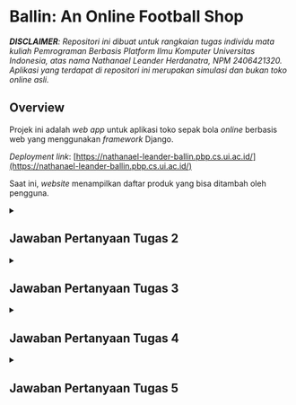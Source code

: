 # **Ballin: An Online Football Shop**

_**DISCLAIMER**: Repositori ini dibuat untuk rangkaian tugas individu mata kuliah Pemrograman Berbasis Platform Ilmu Komputer Universitas Indonesia, atas nama Nathanael Leander Herdanatra, NPM 2406421320. Aplikasi yang terdapat di repositori ini merupakan simulasi dan bukan toko online asli._

## **Overview**

Projek ini adalah _web app_ untuk aplikasi toko sepak bola _online_ berbasis web yang menggunakan _framework_ Django.

_Deployment link_: [https://nathanael-leander-ballin.pbp.cs.ui.ac.id/](https://nathanael-leander-ballin.pbp.cs.ui.ac.id/)

Saat ini, _website_ menampilkan daftar produk yang bisa ditambah oleh pengguna.

<details>
<summary><h2><b>Jawaban Pertanyaan Tugas 2</b></h2></summary>

### **Proses Implementasi _Step-by-Step_**

Berikut merupakan langkah-langkah yang ditempuh untuk mengimplementasikan Django dalam pembuatan proyek ini.

#### **> Membuat proyek Django baru**

-   Menginisialisasi lingkungan virtual (_virtual environment_) Python sebagai _runtime_ pengembangan aplikasi.

    ```powershell
    python -m venv env
    env\Scripts\activate
    ```

-   Melakukan instalasi library-library Python yang diperlukan (didefinisikan dalam file [`requirements.txt`](requirements.txt)).

    ```powershell
    pip install -r requirements.txt
    ```

-   Melakukan inisialisasi proyek Django baru.

    ```powershell
    django-admin startproject ballin .
    ```

-   Menginisialisasi file `.env` (_environment variables_ repositori lokal) dan `.env.prod` (_environment variables_ untuk*production deployment*) yang berisi konfigurasi kredensial dan variabel-variabel yang diperlukan untuk berinteraksi dengan _database_.
-   Memodifikasi [`ballin/settings.py`](ballin/settings.py) untuk menggunakan _environment variables_ yang sudah didefinisikan sebelumnya, serta konfigurasi _localhost_ dan _database_.

    ```python
    ...

    import os
    from dotenv import load_dotenv

    # Load environment variables from .env file
    load_dotenv()

    ...

    PRODUCTION = os.getenv("PRODUCTION", "False").lower() == "true"

    # SECURITY WARNING: don't run with debug turned on in production!
    DEBUG = True

    ALLOWED_HOSTS = ["localhost", "127.0.0.1", "nathanael-leander-ballin.pbp.cs.ui.ac.id"]

    ...

    # Database configuration
    if PRODUCTION:
        # Production: gunakan PostgreSQL dengan kredensial dari environment variables
        DATABASES = {
            "default": {
                "ENGINE": "django.db.backends.postgresql",
                "NAME": os.getenv("DB_NAME"),
                "USER": os.getenv("DB_USER"),
                "PASSWORD": os.getenv("DB_PASSWORD"),
                "HOST": os.getenv("DB_HOST"),
                "PORT": os.getenv("DB_PORT"),
                "OPTIONS": {"options": f"-c search_path={os.getenv('SCHEMA', 'public')}"},
            }
        }
    else:
        # Development: gunakan SQLite
        DATABASES = {
            "default": {
                "ENGINE": "django.db.backends.sqlite3",
                "NAME": BASE_DIR / "db.sqlite3",
            }
        }

    ...
    ```

-   Melakukan migrasi _database_ pertama kali untuk memastikan konfigurasi _database_ sudah di-_update_.

    ```powershell
    python manage.py migrate
    ```

#### **> Membuat aplikasi `main` pada proyek**

-   Dilakukan dengan melakukan inisialisasi `main` pada proyek yang akan menghasilkan direktori baru.

    ```powershell
    python manage.py startapp main
    ```

-   Mendaftarkan aplikasi `main` pada proyek dengan memodifikasi _line_ berikut pada [`ballin/settings.py`](ballin/settings.py).

    ```python
    ...

    # Application definition

    INSTALLED_APPS = [
        "django.contrib.admin",
        "django.contrib.auth",
        "django.contrib.contenttypes",
        "django.contrib.sessions",
        "django.contrib.messages",
        "django.contrib.staticfiles",
        "main",
    ]

    ...
    ```

#### **> Melakukan routing pada proyek agar dapat menjalankan aplikasi `main`**

-   Melakukan editing pada berkas [`ballin/urls.py`](ballin/urls.py) sebagai berikut. Berkas ini memungkinkan _HTTP request_ dari pengguna dialihkan pada aplikasi `main`.

    ```python
    ...

    from django.contrib import admin
    from django.urls import path, include

    urlpatterns = [
        path("admin/", admin.site.urls),
        path("", include("main.urls")),
    ]
    ```

-   Membuat file [`main/urls.py`](main/urls.py) sebagai rute URL aplikasi `main`. Untuk sementara biarkain file ini kosong dulu.

#### **> Membuat model pada aplikasi `main` dengan nama `Product`**

-   Model didefinisikan di [`main/models.py`](main/models.py) dengan atribut-atribut dan metode-metode yang bisa dilihat di kode Python berikut. Untuk saat ini model dapat diliat langsung pada program yang sudah di-_deploy_.

    ```python
    from django.db import models
    import uuid


    # Create your models here.
    class Product(models.Model):
        id = models.UUIDField(primary_key=True, default=uuid.uuid4, editable=False)
        name = models.CharField()
        brand = models.CharField()
        price = models.IntegerField()
        stock = models.IntegerField()
        sold = models.IntegerField(default=0)
        description = models.TextField()
        thumbnail = models.URLField()
        category = models.CharField()
        is_featured = models.BooleanField(default=False)

        def __str__(self):
            return self.name

        def add_stock(self, quantity):
            self.stock += quantity
            self.save()

        def sell(self, quantity):
            if not self.is_in_stock() or quantity > self.stock:
                raise ValueError("Not enough stock available")
            self.stock -= quantity
            self.sold += quantity
            self.save()

        def is_hot_selling(self):
            return self.sold > 100

        def is_in_stock(self):
            return self.stock > 0

        def change_price(self, new_price):
            if new_price <= 0:
                raise ValueError("Price cannot be zero or negative")
            self.price = new_price
            self.save()
    ```

-   Membuat dan melakukan migrasi model yang sudah diperbarui agar perubahan dapat dilacak.

    ```powershell
    python manage.py makemigrations
    python manage.py migrate
    ```

#### **> Membuat sebuah fungsi pada `views.py` untuk dikembalikan ke dalam sebuah _template_ HTML yang menampilkan nama aplikasi serta nama dan kelas**

-   Fungsi didefinisikan pada [`main/views.py`](main/views.py) yang bertujuan menampilkan konteks data yang akan di-_render_ pada tampilan HTML.

    ```python
    from django.shortcuts import render


    # Create your views here.
    def show_main(request):
        context = {
            "name": "Nathanael Leander Herdanatra",
            "class": "PBP A",
        }

        return render(request, "main.html", context)
    ```

-   _Template_ HTML didefinisikan di berkas [`main/templates/main.html`](main/templates/main.html) dan isinya menampilkan nama aplikasi serta variabel nama dan kelas.

    ```django
    <h1>Ballin Football Shop</h1>

    <h4>Name:</h4>
    <p>{{ name }}</p>
    <h4>Class:</h4>
    <p>{{ class }}</p>
    ```

#### **> Membuat sebuah _routing_ pada `urls.py` aplikasi main untuk memetakan fungsi yang telah dibuat pada `views.py`**

-   Memodifikasi file [`main/urls.py`](main/urls.py) sebagai berikut untuk menyambungkan _request_ ke fungsi `show_main`.

    ```python
    from django.urls import path
    from main.views import show_main

    app_name = "main"

    urlpatterns = [
        path("", show_main, name="show_main"),
    ]
    ```

#### **> Melakukan _deployment_ ke PWS terhadap aplikasi yang sudah dibuat sehingga dapat diakses melalui Internet**

-   Membuat proyek baru di [PWS](https://pbp.cs.ui.ac.id/web) dan di GitHub.
-   Melakukan inisiasi repositori Git lokal.
-   Membuat _branch_ `master` sebagai _branch_ utama proyek.
-   Menghubungkan repositori lokal dengan repositori GitHub dan repositori di PWS.
-   Melakukan _add_, _commit_, dan _push_ ke kedua repositori sehingga perubahannya dapat diakses di GitHub dan _website_ dapat langsung _online_.

### **Bagan Alur _Request Website_ Django**

Berikut merupakan bagan yang berisikan _request client_ ke web aplikasi berbasis Django beserta responsnya.
![Diagram alur request Django](assets/DIAGRAM.png)
[_Full image Figma link_](https://www.figma.com/design/nmNjwT86D4c3ofaUFjXISM/Django?node-id=0-1&t=1sdKesRVngFeUump-1)

Penjelasan:

-   Ketika perangkat klien mengakses halaman web melalui _browser_, klien mengirimkan sebuah _HTTP request_ pada Internet berupa URL yang ingin diakses. Sistem DNS akan menterjemahkan URL tersebut menjadi alamat IP _web server_ yang ingin diakses.
-   Setelah _request_ sampai di _web server_, _request_ akan diredireksi oleh `urls.py` untuk diteruskan ke kode tampilan yang bersesuaian. Di sini `urls.py` berfungsi sebagai _router_ yang memetakan _request_ pada _views_ dan perintah yang bersesuaian.
-   _Request_ diproses di pengatur tampilan (`views.py`) yang bersesuaian di masing-masing aplikasi. Dalam Django yang berbasis MVT (_models-views-templates_) `views.py` merupakan kontroler utama untuk fungsi-fungsi aplikasi web.
-   `views.py` mengambil (_fetch_) _template_ berupa berkas HTML yang merupakan tampilan sebenarnya dari halaman web, yang merupakan respons dari _request_ yang diberikan.
-   Untuk mengakses data aplikasi, `views.py` akan mengambil model yang didefinisikan di `models.py`. File model ini dapat berinteraksi dengan _database_ dengan cara membaca dan menulis ke dalamnya.
-   Setelah semua data yang diperlukan siap, `views.py` akan mengirimkan _HTTP response_ ke Internet, untuk kemudian dapat ditampilkan di perangkat klien.

Referensi:

_Django introduction - Learn web development_ | _MDN_. (2024, 19 Desember). MDN Web Docs. https://developer.mozilla.org/en-US/docs/Learn_web_development/Extensions/Server-side/Django/Introduction (Diakses pada 5 September 2025)

Tim Dosen PBP. (nd). "Introduction to the Internet and Web Framework". Fakultas Ilmu Komputer Universitas Indonesia. https://scele.cs.ui.ac.id/pluginfile.php/268491/mod_resource/content/1/02%20-%20Introduction%20to%20the%20Internet%20and%20Web%20Framework.pdf (Diakses pada 5 September 2025)

### **Fungsi `settings.py`**

`settings.py` menyimpan konfigurasi _web server_ Django yang digunakan di sepanjang pengembangan dan eksekusi aplikasi, seperti alamat _host_ yang didefinisikan, referensi ke _database_ yang digunakan, format waktu dan tanggal, aplikasi yang didaftarkan pada proyek, dan lain-lain.

Referensi:

Django Software Foundation. (2025). _Settings_ | _Django documentation_. Django Project. https://docs.djangoproject.com/en/5.2/ref/settings/ (Diakses pada 5 September 2025)

### **Cara kerja migrasi _database_ di Django**

Dalam Django, migrasi adalah cara Django melacak dan mengimplementasi perubahan pada model atau _database_ proyek atau aplikasi. Dapat dikatakan migrasi ini adalah semacam _version control_ untuk skema _database_. Terdapat dua perintah yang umum digunakan dalam proses migrasi, yaitu `makemigrations` dan `migrate`.

Perintah `makemigrations` mengumpulkan perubahan-dperubahan yang terjadi dalam satu file migrasi, sama seperti fungsi `commit` pada aplikasi _version control_ seperti Git. Sementara itu, perintah `migrate`, mengaplikasikan perubahan tersebut pada _database_, anggap seperti perintah `push` yang digunakan pada _database_.

Referensi:

Django Software Foundation. (2025). _Migrations_ | _Django documentation_. Django Project. https://docs.djangoproject.com/en/5.2/topics/migrations/ (Diakses pada 5 September 2025)

### **Mengapa _framework_ Django digunakan untuk permulaan pembelajaran pengembangan perangkat lunak?**

_Framework_ Django digunakan karena berbagai alasan berikut.

-   Django bersifat _open-source_ sehingga dapat digunakan secara bebas tanpa restriksi tertentu.
-   Kemudahan penggunaan. Django berbasis bahasa pemrograman Python yang terkenal memiliki _syntax_ yang sederhana dan mudah digunakan pemula, namun memiliki fungsi-fungsi yang cukup _powerful_.
-   Django memiliki performa tinggi sehingga dapat menciptakan aplikasi web yang responsif dan dapat menangani _traffic_ tinggi.
-   Django memiliki fitur-fitur yang kaya dan dapat membantu memudahkan berbagai keperluan umum dalam _web programming_.
-   Django merupakan platform yang aman, didukung dengan fitur-fitur _security_ yang dimilikinya.
-   Aplikasi Django dapat diskalasi dengan mudah untuk berbagai _platform_.
-   Django dapat digunakan untuk berbagai _use case_, mulai yang sederhana hingga yang lebih kompleks.

Referensi:

Tim Dosen PBP. (nd). "Introduction to the Internet and Web Framework". Fakultas Ilmu Komputer Universitas Indonesia. https://scele.cs.ui.ac.id/pluginfile.php/268491/mod_resource/content/1/02%20-%20Introduction%20to%20the%20Internet%20and%20Web%20Framework.pdf (Diakses pada 5 September 2025)

### **_Feedback_ untuk asisten dosen Tutorial 1**

Kinerja asdos sudah bagus, responsif dalam menjawab permasalahan yang dialami _mentee_ selama sesi tutorial. Pertahankan terus, ya!

</details>

<details>
<summary><h2><b>Jawaban Pertanyaan Tugas 3</b></h2></summary>

### **Fungsi _data delivery_ dalam pengimplementasian sebuah platform**

Dalam pengimplementasian suatu _platform_, _data delivery_ diperlukan untuk memindahkan data dari satu _platform_ ke _platform_ lainnya untuk keperluan komunikasi antar _platform_. Hal ini sangat krusial dalam pemrograman berbasis _platform_ karena pemrograman ini bersinggungan dengan berbagai macam data, dan adanya metode yang terstandardisasi serta mudah dipahami akan sangat membantu dalam proses komunikasi data, baik dengan sesama pengembang, pengguna, atau komponen program.

### **XML vs JSON**

Dari pendapat penulis dan didukung oleh sumber-sumber lain, JSON merupakan format _data delivery_ yang lebih baik, karena secara _readability_ lebih baik, lebih mudah digunakan, dan menunjukkan hubungan yang jelas antara _key_ dan _value_ yang ada di data tersebut, yang disajikan dalam struktur _map_. Hal ini berbeda dengan XML yang menyimpan data di sebuah _tree_ sehingga secara visual terlihat lebih kompleks.

Selain itu, JSON dapat di-_parse_ lebih mudah dan aman dibandingkan XML, karena JSON dapat di-_parse_ dengan fungsi JavaScript standar, sehingga prosesnya lebih aksesibel dan cepat dibandingkan XML yang membutuhkan _parser_ terpisah. Inilah yang menyebabkan JSON lebih sesuai untuk pengembangan aplikasi _web_ dan _mobile_ yang umumnya dibangun dengan teknologi JavaScript. Selain itu, XML memiliki kerentanan pada strukturnya yang memunculkan risiko keamanan yaitu _XML external entity injection_ (XXE). Hal-hal inilah yang membuat JSON lebih populer dibanding XML dalam pengembangan _software_ modern.

Akan tetapi, XML memiliki dukungan tipe data yang lebih luas dibandingkan JSON, seperti dukungan tipe data biner dan _array_. Oleh karena itu, XML dapat digunakan jika ingin mendukung tipe data yang lebih kompleks.

Referensi:

Amazon Web Services. (2025). _JSON vs. XML - Comparing Data Representations - AWS_. Amazon Web Services, Inc. https://aws.amazon.com/compare/the-difference-between-json-xml/ (Diakses pada 10 September 2025)

### **Metode `is_valid()`**

Metode `is_valid()` digunakan untuk memvalidasi data yang sudah diinput pada _form_. Metode ini mengembalikan `True` jika seluruh data yang diinput valid (sesuai dengan tipe data dan restriksi yang ditetapkan) dan `False` jika ada data yang tidak valid (tidak memenuhi ketentuan). Metode ini diperlukan agar data yang diolah pada proses selanjutnya merupakan data yang benar dan tidak menimbulkan `error` dalam pemrosesannya.

Referensi:

Django Software Foundation. (2021). _The Forms API | Django documentation_. Django Project. https://docs.djangoproject.com/en/5.2/ref/forms/api/#using-forms-to-validate-data (Diakses pada 10 September 2025)

### **Kegunaan `csrf_token`**

`csrf_token` adalah perangkat keamanan yang berfungsi untuk melindungsi suatu _website_ dari tipe serangan siber yang dikenal sebagai _cross-site request forgery_ (CSRF). Jika token ini tidak ada atau tidak didefinisikan pada kode _form_, informasi pengguna berupa _cookies_ dan kredensial lain akan dikirimkan setiap pengguna memberikan _request_ pada aplikasi web. Pelaku serangan CSRF dapat memanfaatkan ini dengan meminta pengguna memberikan _request_ pada halaman web yang memungkinkan pelaku mengakses data pengguna tanpa ketahuan, dengan kondisi pengguna masih terautentikasi pada web tersebut. Hal ini terutama dapat dilakukan menggunakan jenis _request_ yang kurang aman seperti POST, PUT, dan DELETE.

Untuk memitigasi serangan ini, Django memiliki fitur `csrf_token` yaitu token _random_ yang dibuat setiap kali pengguna menjalankan sesi baru. Token ini akan diproses oleh _middleware_ untuk menjadi _cookie_ rahasia yang unik setiap sesinya, serta diberi _masking_. Jika pengguna memberikan _request_ menggunakan metode kurang aman (seperti POST), _form_ input rahasia yang terdefinisikan dalam `{% csrf_token %}` akan mengakses apakah pengguna memiliki _cookie_ rahasia yang sesuai. Jika tidak sesuai, halaman web akan mengembalikan _error_ 403.

Referensi:

Django Software Foundation. (2025). _Cross Site Request Forgery protection | Django documentation_. Django Project. https://docs.djangoproject.com/en/5.2/ref/csrf/ (Diakses pada 10 September 2025)

GeeksforGeeks. (2023, September 26). _CSRF token in Django_. GeeksforGeeks. https://www.geeksforgeeks.org/python/csrf-token-in-django/ (Diakses pada 10 September 2025)

### **Proses Implementasi _Step-by-Step_**

Berikut merupakan langkah-langkah yang ditempuh dalam kelanjutan pembuatan proyek ini.

#### **> Menambahkan 4 fungsi `views` baru untuk melihat objek yang sudah ditambahkan dalam format XML, JSON, XML _by ID_, dan JSON _by ID_.**

-   Memodifikasi [`main/views.py`](main/views.py) untuk menambahkan keempat fungsi tersebut.

    ```python
    ...

    from django.http import HttpResponse
    from django.core import serializers

    ...

    def show_xml(request):
        products = Product.objects.all()
        data = serializers.serialize("xml", products)
        return HttpResponse(data, content_type="application/xml")


    def show_json(request):
        products = Product.objects.all()
        data = serializers.serialize("json", products)
        return HttpResponse(data, content_type="application/json")


    def show_xml_by_id(request, id):
        try:
            product = get_object_or_404(Product, pk=id)
            data = serializers.serialize("xml", [product])
            return HttpResponse(data, content_type="application/xml")
        except Product.DoesNotExist:
            return HttpResponse(status=404)


    def show_json_by_id(request, id):
        try:
            product = get_object_or_404(Product, pk=id)
            data = serializers.serialize("json", [product])
            return HttpResponse(data, content_type="application/json")
        except Product.DoesNotExist:
            return HttpResponse(status=404)
    ```

#### **> Membuat _routing_ URL untuk masing-masing `views` yang telah ditambahkan pada poin 1.**

-   Memodifikasi [`main/urls.py`](main/urls.py) dengan menambahkan masing-masing views tersebut pada `urlpatterns`.

    ```python
    ...

    from main.views import (
        ...
        show_xml,
        show_json,
        show_xml_by_id,
        show_json_by_id,
    )

    ...

    urlpatterns = [
        ...
        path("xml/", show_xml, name="show_xml"),
        path("json/", show_json, name="show_json"),
        path("xml/<uuid:id>/", show_xml_by_id, name="show_xml_by_id"),
        path("json/<uuid:id>/", show_json_by_id, name="show_json_by_id"),
    ]

    ```

#### **> Membuat halaman yang menampilkan data objek model yang memiliki tombol "Add" yang akan redirect ke halaman `form`, serta tombol "Detail" pada setiap data objek model yang akan menampilkan halaman detail objek.**

-   Melakukan modifikasi file [`main/models.py`](main/models.py) agar sesuai ketentuan.
-   Membuat file [`templates/base.html`](templates/base.html) sebagai basis untuk file-file HTML yang akan dibuat setelahnya (mendefinisikan _character set_ UTF-8 dan ukuran _viewport_ seukuran jendela _browser_).
-   Memodifikasi file [`main/templates/main.html`](main/templates/main.html) agar menginheritansi (`extends`) basis yang sudah dibuat di [`templates/base.html`](templates/base.html), serta menambahkan tombol untuk menambahkan produk serta menampilkan data setiap produk yang ada beserta tombol detail pada setiap produknya.

#### **> Membuat halaman `form` untuk menambahkan objek model pada app sebelumnya.**

-   Membuat file [`main/forms.py`](main/forms.py) yang mendefinisikan atribut-atribut apa saja yang dapat dijadikan input _form_.
-   Membuat file [`main/templates/add_product.html`](`main/templates/add_product.html`) sebagai tampilan web dari _form_ input.
-   Membuat _link_ pada tombol yang ada di [`main/templates/main.html`](main/templates/main.html) untuk mengakses _form_.

    ```django
    ...

    <a href="{% url 'main:add_product' %}">
        <button>+ Add Product</button>
    </a>

    ...
    ```

-   Membuat fungsi `add_product` pada [`main/views.py`](main/views.py).

    ```python
    ...

    def add_product(request):
        form = ProductForm(request.POST or None)

        if form.is_valid() and request.method == "POST":
            form.save()
            return redirect("main:show_main")

        context = {"form": form}
        return render(request, "add_product.html", context)

    ...
    ```

-   Membuat _routing_ `add_product` pada [`main/urls.py`](main/urls.py)

    ```python
    ...

    from main.views import (
        show_main,
        add_product,
        ...
    )

    ...

    urlpatterns = [
        path("", show_main, name="show_main"),
        path("add-product/", add_product, name="add_product"),
        ...

    ```

#### **> Membuat halaman yang menampilkan detail dari setiap data objek model.**

-   Membuat file [`main/templates/product_detail.html`](`main/templates/product_detail.html`) sebagai tampilan web detail setiap produk.

-   Membuat _link_ pada tombol yang ada di [`main/templates/main.html`](main/templates/main.html) untuk mengakses detail produk.

    ```django
    ...

    {% else %}
        {% for product in products %}
            <div>
                ...
                <a href="{% url 'main:show_product' product.id %}">
                    <button>Details</button>
                </a>
                <hr>
            </div>
        {% endfor %}
    {% endif %}

    ...
    ```

-   Membuat fungsi `show_product` pada [`main/views.py`](main/views.py).

    ```python
    ...

    def show_product(request, id):
        product = get_object_or_404(Product, pk=id)

        context = {
            "product": product,
        }

        return render(request, "product_detail.html", context)

    ...
    ```

-   Membuat _routing_ `show_product` pada [`main/urls.py`](main/urls.py)

    ```python
    ...

    from main.views import (
        ...
        show_product,
        ...
    )

    ...

    urlpatterns = [
        ...
        path("product/<uuid:id>/", show_product, name="show_product"),
        ...

    ```

### **_Feedback_ untuk asisten dosen Tutorial 2**

Kinerja asdos sangat baik, sebelum mulai tutorial memberikan arahan terkait apa yang akan dilakukan dan _review_ tutorial sebelumnya. Pertahankan terus kinerjanya!

### Akses URL dengan Postman

Referensi: Halaman utama website (dibuka di localhost)
![Web mainpage](assets/mainpage.png)

Referensi: Halaman produk 1 (bola sepak Adidas)
![Adidas football product](assets/adidas.png)

Referensi: Halaman produk 2 (sepatu bola Nike)
![Nike shoes product](assets/nike.png)

_Request_ XML keseluruhan halaman
![Whole page XML](assets/req_xml.png)

_Request_ JSON keseluruhan halaman
![Whole page JSON](assets/req_json.png)

_Request_ XML produk Nike
![Whole page XML](assets/req_xml_nike.png)

_Request_ JSON produk Nike
![Whole page JSON](assets/req_json_nike.png)

</details>

<details>
<summary><h2><b>Jawaban Pertanyaan Tugas 4</b></h2></summary>

### **Apa itu `AuthenticationForm`?**

`AuthenticationForm` adalah kelas bawaan Django yang berfungsi sebagai _preset_ untuk halaman autentikasi pengguna (simpelnya, _built-in form_ untuk _user login_ sehingga tidak perlu diimplementasi dari nol lagi). Kelebihan `AuthenticationForm` adalah penggunaannya yang mudah dan sudah terintegrasi dengan fitur-fitur keamanan bawaan Django. Kelemahannya adalah kurang fleksibel untuk kustomisasi, tampilan sederhana dan kurang menarik, dan hanya mendukung autentikasi berbasis _username_ dan _password_.

Referensi:

Django Software Foundation. (2025). _Using the Django authentication system | Django documentation_. Django Project. https://docs.djangoproject.com/en/5.2/topics/auth/default/ (Diakses pada 19 September 2025)

### **Perbedaan autentikasi dan otorisasi**

**Autentikasi (_authentication_)** adalah proses memverifikasi identitas pengguna yang **akan** masuk ke suatu sistem, misal login dengan _username_ dan _password_. Dalam hal ini, Django menyediakan sistem autentikasi bawaan (`django.contrib.auth`). Pengguna melakukan login dengan form yang tersedia, data login akan dicek di database, dan jika benar, sesi baru dibuat dibuat.

**Otorisasi (authorization)** adalah proses menentukan hak akses pengguna yang **sudah** masuk ke suatu sistem, misal boleh/tidaknya mengakses halaman tertentu. Dalam hal ini, Django menggunakan permission dan group. Setiap pengguna bisa punya permission tertentu (misal, _add, change, delete_ objek). Decorator, seperti `@login_required` digunakan di view untuk membatasi akses, misal hanya ketika pengguna sudah login.

Referensi:

Kosinski, M. (2024, 28 Juni). _Autentikasi vs otorisasi_. IBM.com. https://www.ibm.com/id-id/think/topics/authentication-vs-authorization (Diakses pada 19 September 2025)

### **Kelebihan dan kekurangan _session_ dan _cookies_**

_Session_ dan _cookies_ keduanya digunakan untuk menyimpan informasi pengguna dalam aplikasi web, namun memiliki perbedaan yang signifikan. _Session_ menyimpan data di sisi server, sehingga lebih aman karena data tidak terekspos ke klien. Selain itu, _session_ dapat menyimpan jumlah data yang lebih besar dibandingkan _cookies_. Namun, pendekatan ini juga membuat kinerja sedikit lebih lambat karena setiap permintaan memerlukan pemrosesan di server. Data dalam _session_ juga akan hilang jika sesi berakhir atau server di-_restart_, kecuali jika disimpan di database.

Di sisi lain, _cookies_ menyimpan data di sisi klien (browser), sehingga lebih cepat karena data langsung dikirim bersama setiap permintaan. _Cookies_ juga dapat bertahan bahkan setelah browser ditutup, selama belum kedaluwarsa/_expired_. Namun, _cookies_ kurang aman karena data terekspos ke klien dan dapat dengan mudah disadap oleh pihak tak bertanggung jawab. Selain itu, ukuran data yang dapat disimpan dalam _cookies_ terbatas hanya 4KB per _cookie_.

Secara umum, _cookies_ cocok digunakan untuk menyimpan data preferensi pengguna atau token autentikasi, sementara _session_ lebih cocok untuk menyimpan informasi sensitif seperti autentikasi pengguna.

Referensi:

GeeksforGeeks. (2021, 20 Oktober). _Difference Between Session and Cookies_. GeeksforGeeks. https://www.geeksforgeeks.org/javascript/difference-between-session-and-cookies/ (Diakses pada 19 September 2025)

### **Keamanan dan penanganan _cookies_**

Secara _default_, semua nilai yang disimpan dalam sebuah _cookie_ dapat terlihat dan dimodifikasi oleh pengguna akhir. Hal ini dapat menimbulkan risiko keamanan di mana _cookie_ tersebut dapat dibaca dan dimodifikasi oleh pihak tak bertanggung jawab, atau dipergunakan untuk mengakses domain yang tidak aman.

Django dapat menangani permasalahan tersebut dengan menerapkan fitur keamanan tambahan. Salah satunya adalah penerapan _secure cookies_, di mana _user agent_ hanya akan mengirim _cookies_ lewat koneksi HTTPS yang bersifat aman. Hal ini dapat dilakukan dengan menyetel `SESSION_COOKIE_SECURE` and `CSRF_COOKIE_SECURE` di `settings.py` ke `True`.

Referensi:

Django Software Foundation. (2025). _Security in Django | Django documentation_. Django Project. https://docs.djangoproject.com/en/5.2/topics/security/ (Diakses pada 19 September 2025)

Mozilla. (2025, 14 Maret). _Using HTTP cookies - HTTP | MDN_. MDN Web Docs. https://developer.mozilla.org/en-US/docs/Web/HTTP/Guides/Cookies (Diakses pada 19 September 2025)

### **Proses Implementasi _Step-by-Step_**

Berikut merupakan langkah-langkah yang ditempuh dalam kelanjutan pembuatan proyek ini.

#### **> Mengimplementasikan fungsi registrasi, login, dan logout untuk memungkinkan pengguna mengakses aplikasi sebelumnya sesuai dengan status login/logoutnya.**

-   Menambahkan fungsi `login_user`, `logout_user`, dan `register_user` pada [`main/views.py`](main/views.py) untuk menangani login, logout, dan pendaftaran pengguna.

-   Pada fungsi `show_main`, `add_product`, dan `show_product` di [`main/views.py`](main/views.py), tambahkan decorator `@login_required(login_url="/login")` agar tampilan hanya dapat diakses ketika pengguna berhasil login.

-   Membuat halaman [`main/templates/login.html`](main/templates/login.html) dan [`main/templates/register.html`](main/templates/register.html) untuk masing-masing menampilkan halaman login dan register.

-   Melakukan routing pada [`main/urls.py`](main/urls.py) agar dapat diakses melalui URL.

#### **> Menghubungkan model `Product` dengan `User`.**

-   Menambahkan atribut `user` pada [`main/models.py`](main/models.py), setelah itu dilakukan migrasi untuk meng-update model (`python manage.py makemigrations` dan `python manage.py migrate`).

-   Meng-update [`main/templates/main.html`](main/templates/main.html) dan [`main/templates/product_detail.html`](main/templates/product_detail.html) agar dapat menampilkan data pengguna.

-   Sebagai tambahan, memodifikasi [`main/views.py`](main/views.py), tepatnya fungsi `show_main`, agar dapat melakukan _filtering_ produk berdasarkan user penjual, serta meng-update [`main/templates/main.html`](main/templates/main.html) agar memunculkan tombol untuk menampikan produk hasil _filtering_ atau semua produk.

#### **> Membuat dua (2) akun pengguna dengan masing-masing tiga (3) _dummy data_ menggunakan model yang telah dibuat sebelumnya untuk setiap akun di lokal**

-   Menjalankan server di _localhost_ (_python manage.py runserver_) dengan URL di http://127.0.0.1:8000/.

-   Melakukan registrasi 2 akun _dummy_ yaitu SilverShip dan SigmaBalls.

-   Pada masing-masing akun, buat 3 produk baru.

    SilverShip

    ![SilverShip](assets/silver.png)

    SigmaBalls

    ![SigmaBalls](assets/sigma.png)

#### **> Menampilkan detail informasi pengguna yang sedang logged in seperti username dan menerapkan _cookies_ seperti `last_login` pada halaman utama aplikasi.**

-   Memodifikasi fungsi `login_user` di [`main/views.py`](main/views.py) untuk mengirimkan sebuah _cookie_ `last_login` ke klien, serta `logout_user` agar menghapus _cookie_ tersebut.

-   Memodifikasi [`main/templates/main.html`](main/templates/main.html) untuk menampilkan nama pengguna yang saat ini login serta isi dari _cookie_ `last_login`.

    ![COOKIE TIME!](assets/cookie.png)

</details>

<details>
<summary><h2><b>Jawaban Pertanyaan Tugas 5</b></h2></summary>

### **Jika terdapat beberapa _CSS selector_ untuk suatu elemen HTML, jelaskan urutan prioritas pengambilan _CSS selector_ tersebut!**

Dalam CSS, terdapat aturan yang dinamakan _CSS specificity_, yang merupakan algoritma penentuan _style declaration_ mana yang diprioritaskan untuk dipakai di suatu elemen. Secara umum, aturan prioritas yang dipakai adalah sebagai berikut.

-   Aturan yang diterapkan lebih akhir adalah yang memiliki prioritas lebih tinggi.
-   _ID selector_ memiliki prioritas lebih tinggi daripada _attribute selector_.
-   _Class selector_ memiliki prioritas lebih tinggi daripada _element selector_.
-   _Universal selector_ tidak berpengaruh pada penentuan prioritas.
-   _Inline style sheet_ lebih spesifik daripada _external style sheet_ sehingga lebih diprioritaskan.
-   Penerapan tag `!important` menyebabkan aturan tersebut di-_override_ sehingga mengatasi prioritas sudah pasti akan diterapkan.

Berdasarkan "aturan main" tersebut, urutan pengambilan _CSS selector_ adalah sebagai berikut.

-   Prioritaskan aturan yang diberi tag `!important`...
-   ... lalu _inline styles_ ...
-   ... selanjutnya _ID selector_ ...
-   ... dilanjutkan oleh _classes_, _attribute selectors_, dan _pseudo-classes_ ...
-   ... lalu _elements_ dan _pseudo-elements_ ...
-   ... terakhir dengan prioritas terendah adalah _universal selectors_ dan `:where()`.

[Referensi](https://www.w3schools.com/css/css_specificity.asp)

### **Mengapa _responsive design_ menjadi konsep yang penting dalam pengembangan aplikasi web? Berikan contoh aplikasi yang sudah dan belum menerapkan responsive design, serta jelaskan mengapa!**

_Responsive design_ memastikan aplikasi web memiliki tampilan menarik dan memiliki usabilitas tinggi di berbagai tipe perangkat, sehingga dapat menarik minat pengguna menggunakan aplikasi karena memiliki pengalaman yang konsisten dan sesuai dengan karakteristik perangkat yang digunakan. Mengingat

_Responsive design_ adalah tentang menggunakan HTML dan CSS untuk secara otomatis mengubah ukuran, menyembunyikan, mengecilkan, atau memperbesar sebuah situs web, untuk membuatnya terlihat bagus di semua perangkat (desktop, tablet, dan ponsel/mobile).

Contoh aplikasi web yang menerapkan _responsive design_ adalah situs-situs media sosial seperti [X](https://x.com) dan [Instagram](https://instagram.com). Dikarenakan aplikasi tersebut umum diakses di berbagai tipe perangkat mulai dari desktop hingga mobile, maka perlu adanya desain responsif untuk memastikan kenyamanan pengguna di berbagai platform. Responsivitas ini terlihat dari ukuran font yang berubah menyesuaikan ukuran _viewport_, serta bentuk menu yang menyesuaikan.

Contoh yang belum menerapkan _responsive design_ adalah situs web yang dibuat menggunakan teknologi lama seperti [The Big Ugly Website](https://thebiguglywebsite.com/). Karena dibuat dengan teknologi web terdahulu yang diciptakan sebelum era perangkat mobile, responsivitas bukan merupakan prioritas dalam website ini.

### **Jelaskan perbedaan antara _margin_, _border_, dan _padding_, serta cara untuk mengimplementasikan ketiga hal tersebut!**

_Margin_, _border_, dan _padding_ merupakan bagian inti dari CSS Box Model, sebuah konsep yang menyatakan bahwa setiap elemen HTML dianggap sebagai sebuah kotak persegi. Memahami ketiganya sangat penting untuk mengatur tata letak dan jarak antar elemen pada halaman web.

Secara konseptual, perbedaan utama terletak pada posisi mereka relatif terhadap konten elemen. _Padding_ adalah ruang transparan yang berada di dalam batas elemen, yaitu antara konten (seperti teks atau gambar) dan _border_. Menambahkan _padding_ akan mendorong _border_ menjauh dari konten, seolah-olah memberikan ruang bernapas bagi konten di dalam kotaknya. Sebaliknya, _margin_ adalah ruang transparan yang berada di luar batas elemen. Fungsinya adalah untuk menciptakan jarak antara elemen tersebut dengan elemen lain di sekitarnya. Dengan kata lain, _margin_ mendorong seluruh kotak elemen menjauh dari elemen tetangganya.

Di antara _padding_ dan _margin_, terdapat _border_. _Border_ adalah garis yang secara harfiah menjadi batas atau bingkai dari sebuah elemen. Tidak seperti _padding_ dan _margin_ yang selalu transparan, _border_ memiliki properti visual yang bisa diatur, seperti ketebalan (`width`), gaya (`style`, contohnya `solid`, `dashed`, `dotted`), dan warna (`color`). _Border_ inilah yang memisahkan area _padding_ di dalam dengan area _margin_ di luar. Analogi yang paling mudah adalah sebuah bingkai foto: foto adalah konten, ruang putih antara foto dan bingkai adalah _padding_, bingkai itu sendiri adalah _border_, dan jarak antara bingkai tersebut dengan bingkai lain di dinding adalah _margin_.

Untuk mengimplementasikannya, dapat digunakan properti CSS yang ditargetkan pada elemen HTML tertentu. Setiap sisi dapat diatur secara individual (misalnya `padding-top`, `margin-left`) atau menggunakan properti singkat (shorthand) untuk mengatur beberapa sisi sekaligus. Properti singkat ini sangat efisien dan umum digunakan. Untuk _border_, perlu didefinisikan setidaknya ketebalan, gaya, dan warna agar dapat terlihat di halaman.

### **Jelaskan konsep _flexbox_ dan _grid layout_ beserta kegunaannya!**

_Flexbox_, atau secara resmi disebut _Flexible Box Layout_, adalah model tata letak (_layout_) satu dimensi yang dirancang untuk mengatur, menyelaraskan, dan mendistribusikan ruang di antara item-item dalam sebuah wadah (_container_), bahkan ketika ukurannya tidak diketahui atau dinamis. Konsep utamanya adalah satu dimensi, yang berarti _flexbox_ bekerja secara efektif pada satu sumbu saja pada satu waktu, baik secara baris (horizontal) maupun kolom (vertikal). Kegunaan utama _flexbox_ adalah untuk tata letak komponen dan elemen-elemen di dalamnya. Sangat ideal untuk membuat _navigation bar_, menyusun item dalam sebuah kartu (_card_), atau memusatkan elemen secara vertikal dan horizontal dengan mudah—tugas-tugas yang secara historis sulit dilakukan dengan metode CSS tradisional seperti `float`. Dengan properti seperti `justify-content` dan `align-items`, pengembang dapat dengan mudah mengontrol perataan dan spasi item di sepanjang sumbu utama dan sumbu silang.

Di sisi lain, _grid layout_ adalah model tata letak dua dimensi yang lebih kuat, dirancang untuk menangani tata letak halaman secara keseluruhan. Berbeda dengan _flexbox_ yang berorientasi pada satu sumbu, _grid_ memungkinkan pengembang untuk mengontrol tata letak baik dalam baris maupun kolom secara bersamaan. Konsep ini memungkinkan pembuatan struktur yang kompleks dan responsif dengan lebih presisi dan kode yang lebih sedikit. Penggunaannya sangat ideal untuk merancang tata letak utama halaman web, seperti menempatkan _header_, _sidebar_, konten utama, dan _footer_. _Grid_ juga sangat cocok untuk membuat galeri gambar, kalender, atau antarmuka apa pun yang secara alami berbentuk kisi-kisi. Properti seperti `grid-template-columns` dan `grid-template-rows` memberikan kontrol penuh atas ukuran dan jumlah lajur, sementara `gap` memudahkan pengaturan jarak antar elemen.

### **Proses Implementasi _Step-by-Step_**

#### **> Membuat fungsi menghapus dan mengedit produk**

Hal pertama yang dilakukan adalah menambahkan metode `edit_product` dan `delete_product` di [`views.py`](main/views.py) dan melakukan routing kedua metode itu di [`urls.py`](main/urls.py). Setelah itu, untuk antarmuka pengeditan produk, buat file HTML yaitu [`edit_product.html`](main/templates/edit_product.html) dengan isi yang kurang lebih sama dengan [`add_product.html`](main/templates/add_product.html).

#### **> Persiapan kustomisasi halaman web**

Kustomisasi web dilakukan menggunakan _framework_ CSS [Bootstrap](https://getbootstrap.com/). Untuk melakukannya, pada [`base.html`](templates/base.html), tepatnya pada bagian `head`, tambahkan _stylesheet_ dan _script_ Bootstrap serta load file statik (gambar dan grafik yang diperlukan) dan CSS global.

Untuk file statik, buat folder [`static`](static) yang berisi CSS global [`global.css`](static/css/global.css) dan gambar yang akan digunakan.

Setelah itu, pada [`settings.py`](ballin/settings.py), definisikan _middleware_ WhiteNoise serta lokasi file statik yang digunakan.

Referensi yang digunakan sepanjang proses kustomisasi dapat dilihat [di sini](https://getbootstrap.com/docs/5.3/).

#### **> Pembuatan _navigation bar_ dan _hamburger menu_**

Untuk pembuatan _navigation bar_ yang dapat bertransformasi menjadi _hamburger menu_ jika ukuran layar mengecil (misal pada tampilan mobile), gunakan kelas `navbar` dan `offcanvas` yang disediakan oleh Bootstrap. Implementasi navbar ini menampilkan logo aplikasi, serta link untuk ke _homepage_ dan menu _add product_, dan di sisi sebelahnya menampilkan nama pengguna yang saat ini login, waktu login terakhir, dan tombol logout. Implementasi diterapkan di [`navbar.html`](main/templates/navbar.html).

![Desktop View](assets/home.png)
![Mobile View](assets/mobile.png)
![Mobile View with opened Hamburger Menu](assets/mobile_hamburger.png)

#### **> Kustomisasi halaman login dan register**

Kustomisasi ini membuat _form_ tampil di tengah layar dan logo aplikasi ditampilkan di atas _form_. Isian _form_ diterapkan menggunakan elemen `label` dan `input`, untuk tombol dilakukan dengan kelas `btn` yang disediakan Bootstrap. Implementasi diterapkan di [`login.html`](main/templates/login.html) dan [`register.html`](main/templates/register.html).

![Login Page](assets/login.png)
![Register Page](assets/register.png)

#### **> Kustomisasi _homepage_ dan _product cards_**

Langkah pertama adalah membuat tampilan produk berupa _card_ yang dibuat menggunakan kelas `card` bawaan Bootstrap, dengan elemen berupa gambar _thumbnail_, _badge_ untuk keterangan tambahan produk (_featured_, _hot_, dan _out of stock_), informasi nama, penjual, deskripsi, dan harga produk, serta tombol-tombol untuk membuka halaman detail, edit, dan hapus produk. Implementasi diterapkan di [`card.html`](main/templates/card.html).

Selanjutnya, untuk _homepage_, tambahkan navbar yang sudah kita buat sebelumnya, tampilkan _header_ berisi gambar latar belakang serta pesan _welcome_, 2 tombol untuk _filtering_ produk, area untuk daftar _card_ produk, serta _footer_ berisi data nama, NPM, dan kelas. Implementasi diterapkan di [`main.html`](main/templates/main.html).

![Home View](assets/home.png)

Jika tidak ada produk yang ditampilkan, tampilkan gambar statis [`nothing.png`](static/images/nothing.png) di area produk serta pesan bahwa saat ini masih belum ada produk yang bisa ditampilkan.

![Home View with No Products](assets/notfound.png)

#### **> Kustomisasi tampilan detail produk**

Kustomisasi meliputi inklusi _navbar_, penambahan tombol kembali ke menu utama, serta tampilan deskripsi produk berupa dua kolom, satu berupa gambar _thumbnail_, satunya berupa deskripsi produk. Implementasi diterapkan di [`product_detail.html`](main/templates/product_detail.html).

![Product Detail View](assets/details.png)

#### **> Kustomisasi tampilan tambah dan edit produk**

Kustomisasi meliputi inklusi _navbar_, penambahan tombol kembali ke menu utama, form input yang diperbarui di mana elemennya bersifat rata tengah dan selebar _viewport_ (didefinisikan di [`global.css`](static/css/global.css)), serta tombol _submit_ yang diperbarui. Implementasi diterapkan di [`add_product.html`](main/templates/add_product.html) dan [`edit_product.html`](main/templates/edit_product.html).

![Add Product View](assets/addproduct.png)
![Edit Product View](assets/editproduct.png)

</details>
